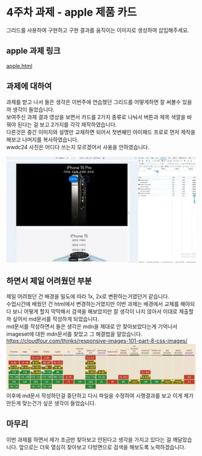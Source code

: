 # 4주차 과제 - apple 제품 카드

그리드를 사용하여 구현하고 구현 결과를 움직이는 이미지로 생성하여 삽입해주세요.

## apple 과제 링크

[apple.html](https://hunzooyun.github.io/homework/apple/apple.html)

## 과제에 대하여

과제를 받고 나서 들은 생각은 이번주에 연습했던 그리드를 어떻게하면 잘 써볼수 있을까 생각이 들었습니다.  
보여주신 과제 결과 영상을 보면서 카드를 2가지 종류로 나눠서 버튼과 제목 색깔을 바꿔야 된다는 걸 보고 2가지를 각각 제작하였습니다.  
다른것은 중간 이미지와 설명만 교체하면 되어서 첫번째인 아이패드 프로로 먼저 제작을 해보고 나머지를 복사하였습니다.  
wwdc24 사진은 어디다 쓰는지 모르겠어서 사용을 안하였습니다.

![시연영상](./../apple/products/play.webp)

## 하면서 제일 어려웠던 부분

제일 어려웠던 건 배경을 밀도에 따라 1x, 2x로 변환하는거였던거 같습니다.  
수업시간에 배웠던 건 html에서 변경하는거였지만 이번 과제는 배경에서 교체를 해야되다 보니 어떻게 할지 막막해서 검색을 해보았지만 잘 생각이 나지 않아서 이대로 제출할까 싶어서 md문서를 작성하게 되었습니다.  
md문서를 작성하면서 들은 생각은 mdn을 제대로 안 찾아보았다는게 기억나서 imageset에 대한 mdn문서를 찾았고 그 해결법을 알았습니다.  
<https://cloudfour.com/thinks/responsive-images-101-part-8-css-images/>
![canuse](./../apple/products/imageset.png)
이후에 md문서 작성하던걸 중단하고 다시 파일을 수정하여 시행결과를 보고 이게 제가 만든게 맞는건가 싶은 생각이 들었습니다.

## 마무리

이번 과제를 하면서 제가 조금만 찾아보고 안된다고 생각을 가지고 있다는 걸 깨달았습니다. 앞으로는 더욱 열심히 찾아보고 다방면으로 검색을 해보도록 노력하겠습니다.
